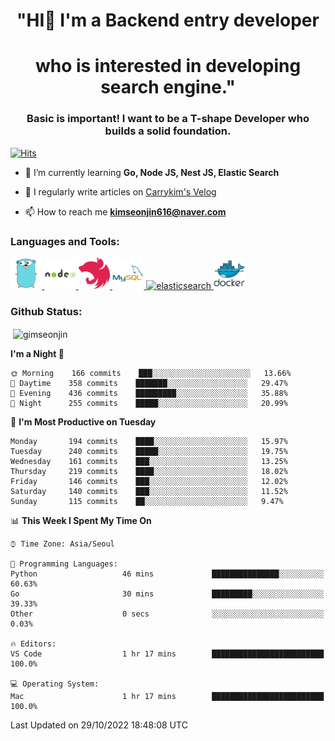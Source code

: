 <h1 align="center">"HI👋 I'm a Backend entry developer </h1>
<h1 align="center"> who is interested in developing search engine."</h1>
<h3 align="center">Basic is important! I want to be a T-shape Developer who builds a solid foundation.</h3>

[![Hits](https://hits.seeyoufarm.com/api/count/incr/badge.svg?url=https%3A%2F%2Fgithub.com%2Fgimseonjin&count_bg=%2318BFE5&title_bg=%23555555&icon=ko-fi.svg&icon_color=%23E7E7E7&title=hits&edge_flat=false)](https://hits.seeyoufarm.com)

- 🌱 I’m currently learning **Go, Node JS, Nest JS, Elastic Search**

- 📝 I regularly write articles on [Carrykim's Velog](https://velog.io/@carrykim)

- 📫 How to reach me **kimseonjin616@naver.com**


<h3 align="left">Languages and Tools:</h3>
<p align="left"> 
<a href="https://golang.org" target="_blank" rel="noreferrer"> <img src="https://raw.githubusercontent.com/devicons/devicon/master/icons/go/go-original.svg" alt="go" width="10%" height="10%"/> </a>
<a href="https://nodejs.org" target="_blank" rel="noreferrer"> <img src="https://raw.githubusercontent.com/devicons/devicon/master/icons/nodejs/nodejs-original-wordmark.svg" alt="nodejs" width="10%" height="10%"/> </a> <a></a>
<a href="https://nestjs.com/" target="_blank" rel="noreferrer"> <img src="https://raw.githubusercontent.com/devicons/devicon/master/icons/nestjs/nestjs-plain.svg" alt="nestjs" width="10%" height="10%"/> </a> 
<a href="https://www.mysql.com/" target="_blank" rel="noreferrer"> <img src="https://raw.githubusercontent.com/devicons/devicon/master/icons/mysql/mysql-original-wordmark.svg" alt="mysql" width="10%" height="10%"/>  </a>
 <a href="https://www.elastic.co" target="_blank" rel="noreferrer"> <img src="https://www.vectorlogo.zone/logos/elastic/elastic-icon.svg" alt="elasticsearch" width="10%" height="10%"/> </a> 
 <a href="https://www.docker.com/" target="_blank" rel="noreferrer"> <img src="https://raw.githubusercontent.com/devicons/devicon/master/icons/docker/docker-original-wordmark.svg" alt="docker" width="10%" height="10%"/> </a>
</p>


<h3 align="left">Github Status:</h3>
<p align="left">
 <p>&nbsp;<img align="center" src="https://github-readme-stats.vercel.app/api?username=gimseonjin&show_icons=true&locale=en" alt="gimseonjin" /></p>
</p>


<!--START_SECTION:waka-->
**I'm a Night 🦉** 

```text
🌞 Morning    166 commits    ███░░░░░░░░░░░░░░░░░░░░░░   13.66% 
🌆 Daytime    358 commits    ███████░░░░░░░░░░░░░░░░░░   29.47% 
🌃 Evening    436 commits    █████████░░░░░░░░░░░░░░░░   35.88% 
🌙 Night      255 commits    █████░░░░░░░░░░░░░░░░░░░░   20.99%

```
📅 **I'm Most Productive on Tuesday** 

```text
Monday       194 commits    ████░░░░░░░░░░░░░░░░░░░░░   15.97% 
Tuesday      240 commits    █████░░░░░░░░░░░░░░░░░░░░   19.75% 
Wednesday    161 commits    ███░░░░░░░░░░░░░░░░░░░░░░   13.25% 
Thursday     219 commits    ████░░░░░░░░░░░░░░░░░░░░░   18.02% 
Friday       146 commits    ███░░░░░░░░░░░░░░░░░░░░░░   12.02% 
Saturday     140 commits    ███░░░░░░░░░░░░░░░░░░░░░░   11.52% 
Sunday       115 commits    ██░░░░░░░░░░░░░░░░░░░░░░░   9.47%

```


📊 **This Week I Spent My Time On** 

```text
⌚︎ Time Zone: Asia/Seoul

💬 Programming Languages: 
Python                   46 mins             ███████████████░░░░░░░░░░   60.63% 
Go                       30 mins             █████████░░░░░░░░░░░░░░░░   39.33% 
Other                    0 secs              ░░░░░░░░░░░░░░░░░░░░░░░░░   0.03%

🔥 Editors: 
VS Code                  1 hr 17 mins        █████████████████████████   100.0%

💻 Operating System: 
Mac                      1 hr 17 mins        █████████████████████████   100.0%

```


 Last Updated on 29/10/2022 18:48:08 UTC
<!--END_SECTION:waka-->
